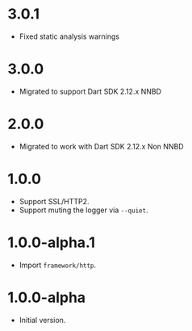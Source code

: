 # 3.0.1
* Fixed static analysis warnings

# 3.0.0
* Migrated to support Dart SDK 2.12.x NNBD

# 2.0.0
* Migrated to work with Dart SDK 2.12.x Non NNBD

# 1.0.0
* Support SSL/HTTP2.
* Support muting the logger via `--quiet`.

# 1.0.0-alpha.1
* Import `framework/http`.

# 1.0.0-alpha
* Initial version.